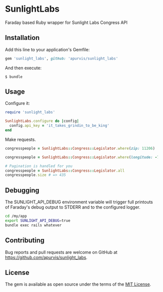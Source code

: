 # SunlightLabs

Faraday based Ruby wrapper for Sunlight Labs Congress API

## Installation

Add this line to your application's Gemfile:

```ruby
gem 'sunlight_labs', github: 'apurvis/sunlight_labs'
```

And then execute:

    $ bundle

## Usage

Configure it:

```ruby
require 'sunlight_labs'

SunlightLabs.configure do |config|
  config.api_key = 'it_takes_grindin_to_be_king'
end
```

Make requests.

```ruby
congresspeople = SunlightLabs::Congress::Legislator.where(zip: 11206)

congresspeople = SunlightLabs::Congress::Legislator.where(longitude: -73.953552, latitude:  40.712247)

# Pagination is handled for you
congresspeople = SunlightLabs::Congress::Legislator.all
congresspeople.size # => 435
```

## Debugging

The SUNLIGHT_API_DEBUG environment variable will trigger full printouts of Faraday's debug output to STDERR and to the configured logger.

```bash
cd /my/app
export SUNLIGHT_API_DEBUG=true
bundle exec rails whatever
```

## Contributing

Bug reports and pull requests are welcome on GitHub at https://github.com/apurvis/sunlight_labs.

## License

The gem is available as open source under the terms of the [MIT License](http://opensource.org/licenses/MIT).

